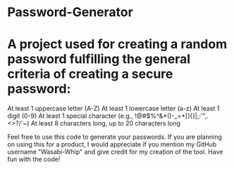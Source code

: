 # Password-Generator

# A project used for creating a random password fulfilling the general criteria of creating a secure password:
At least 1 uppercase letter (A-Z)
At least 1 lowercase letter (a-z)
At least 1 digit (0-9)
At least 1 special character (e.g., !@#$%^&*()-_=+[]{}|;:'",.<>?/`~)
At least 8 characters long, up to 20 characters long

Feel free to use this code to generate your passwords.
If you are planning on using this for a product, I would appreciate if you mention my GitHub username "Wasabi-Whip" and give credit for my creation of the tool.
Have fun with the code!


